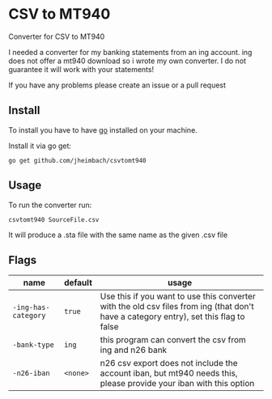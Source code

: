 # CSV to MT940
Converter for CSV to MT940

I needed a converter for my banking statements from an ing account. 
ing does not offer a mt940 download so i wrote my own converter. 
I do not guarantee it will work with your statements! 

If you have any problems please create an issue or a pull request

## Install
To install you have to have [go](https://golang.org/) installed on your machine.

Install it via go get:

```shell
go get github.com/jheimbach/csvtomt940
```

## Usage
To run the converter run:
```shell
csvtomt940 SourceFile.csv
```

It will produce a .sta file with the same name as the given .csv file

## Flags
| name | default| usage|
|---|---|---|
|`-ing-has-category`| `true` | Use this if you want to use this converter with the old csv files from ing (that don't have a category entry), set this flag to false |
|`-bank-type`| `ing`| this program can convert the csv from ing and n26 bank|
|`-n26-iban`| `<none>` | n26 csv export does not include the account iban, but mt940 needs this, please provide your iban with this option